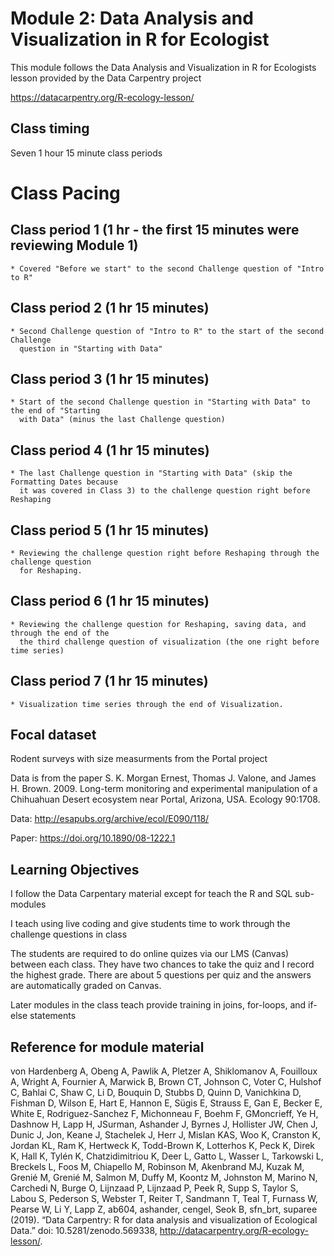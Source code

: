 # Module 2: Data Analysis and Visualization in R for Ecologist

This module follows the Data Analysis and Visualization in R for Ecologists lesson provided by the Data Carpentry project

<https://datacarpentry.org/R-ecology-lesson/>

## Class timing

Seven 1 hour 15 minute class periods

# Class Pacing

## Class period 1 (1 hr - the first 15 minutes were reviewing Module 1)
	* Covered "Before we start" to the second Challenge question of "Intro to R"
## Class period 2 (1 hr 15 minutes)
	* Second Challenge question of "Intro to R" to the start of the second Challenge 
	  question in "Starting with Data" 
## Class period 3 (1 hr 15 minutes)
	* Start of the second Challenge question in "Starting with Data" to the end of "Starting
	  with Data" (minus the last Challenge question)
## Class period 4 (1 hr 15 minutes)
	* The last Challenge question in "Starting with Data" (skip the Formatting Dates because 
	  it was covered in Class 3) to the challenge question right before Reshaping
## Class period 5 (1 hr 15 minutes)
	* Reviewing the challenge question right before Reshaping through the challenge question
	  for Reshaping.
## Class period 6 (1 hr 15 minutes)
	* Reviewing the challenge question for Reshaping, saving data, and through the end of the 
	  the third challenge question of visualization (the one right before time series)
## Class period 7 (1 hr 15 minutes)
	* Visualization time series through the end of Visualization.

## Focal dataset

Rodent surveys with size measurments from the Portal project

Data is from the paper S. K. Morgan Ernest, Thomas J. Valone, and James H. Brown. 2009. Long-term monitoring and experimental manipulation of a Chihuahuan Desert ecosystem near Portal, Arizona, USA. Ecology 90:1708.

Data: http://esapubs.org/archive/ecol/E090/118/

Paper: https://doi.org/10.1890/08-1222.1

## Learning Objectives

I follow the Data Carpentary material except for teach the R and SQL sub-modules

I teach using live coding and give students time to work through the challenge questions in class

The students are required to do online quizes via our LMS (Canvas) between each class. They have two chances to take the quiz and I record the highest grade.  There are about 5 questions per quiz and the answers are automatically graded on Canvas.

Later modules in the class teach provide training in joins, for-loops, and if-else statements

## Reference for module material

von Hardenberg A, Obeng A, Pawlik A, Pletzer A, Shiklomanov A, Fouilloux A, Wright A, Fournier A, Marwick B, Brown CT, Johnson C, Voter C, Hulshof C, Bahlai C, Shaw C, Li D, Bouquin D, Stubbs D, Quinn D, Vanichkina D, Fishman D, Wilson E, Hart E, Hannon E, Sügis E, Strauss E, Gan E, Becker E, White E, Rodriguez-Sanchez F, Michonneau F, Boehm F, GMoncrieff, Ye H, Dashnow H, Lapp H, JSurman, Ashander J, Byrnes J, Hollister JW, Chen J, Dunic J, Jon, Keane J, Stachelek J, Herr J, Mislan KAS, Woo K, Cranston K, Jordan KL, Ram K, Hertweck K, Todd-Brown K, Lotterhos K, Peck K, Direk K, Hall K, Tylén K, Chatzidimitriou K, Deer L, Gatto L, Wasser L, Tarkowski L, Breckels L, Foos M, Chiapello M, Robinson M, Akenbrand MJ, Kuzak M, Grenié M, Grenié M, Salmon M, Duffy M, Koontz M, Johnston M, Marino N, Carchedi N, Burge O, Lijnzaad P, Lijnzaad P, Peek R, Supp S, Taylor S, Labou S, Pederson S, Webster T, Reiter T, Sandmann T, Teal T, Furnass W, Pearse W, Li Y, Lapp Z, ab604, ashander, cengel, Seok B, sfn_brt, suparee (2019). “Data Carpentry: R for data analysis and visualization of Ecological Data.” doi: 10.5281/zenodo.569338, http://datacarpentry.org/R-ecology-lesson/.
